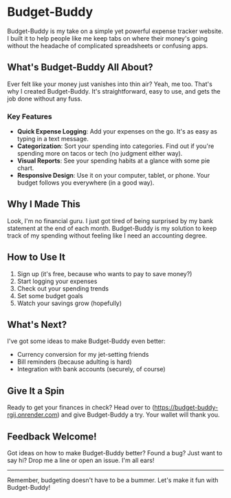 

# Budget-Buddy

Budget-Buddy is my take on a simple yet powerful expense tracker website. I built it to help people like me keep tabs on where their money's going without the headache of complicated spreadsheets or confusing apps.

## What's Budget-Buddy All About?

Ever felt like your money just vanishes into thin air? Yeah, me too. That's why I created Budget-Buddy. It's straightforward, easy to use, and gets the job done without any fuss.

### Key Features

- **Quick Expense Logging**: Add your expenses on the go. It's as easy as typing in a text message.
- **Categorization**: Sort your spending into categories. Find out if you're spending more on tacos or tech (no judgment either way).
- **Visual Reports**: See your spending habits at a glance with some pie chart.
- **Responsive Design**: Use it on your computer, tablet, or phone. Your budget follows you everywhere (in a good way).

## Why I Made This

Look, I'm no financial guru. I just got tired of being surprised by my bank statement at the end of each month. Budget-Buddy is my solution to keep track of my spending without feeling like I need an accounting degree.

## How to Use It

1. Sign up (it's free, because who wants to pay to save money?)
2. Start logging your expenses
3. Check out your spending trends
4. Set some budget goals
5. Watch your savings grow (hopefully)



## What's Next?

I've got some ideas to make Budget-Buddy even better:
-  Currency conversion for my jet-setting friends
-  Bill reminders (because adulting is hard)
-  Integration with bank accounts (securely, of course)

## Give It a Spin

Ready to get your finances in check? Head over to (https://budget-buddy-rgij.onrender.com) and give Budget-Buddy a try. Your wallet will thank you.

## Feedback Welcome!

Got ideas on how to make Budget-Buddy better? Found a bug? Just want to say hi? Drop me a line or open an issue. I'm all ears!

---

Remember, budgeting doesn't have to be a bummer. Let's make it fun with Budget-Buddy!
